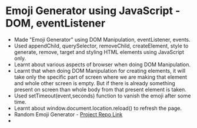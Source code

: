 <h1>Emoji Generator using JavaScript - DOM, eventListener</h1>

- Made "Emoji Generator" using DOM Manipulation, eventListener, events.
- Used appendChild, querySelector, removeChild, createElement, style to generate, remove, target and styling HTML elements using JavaScript only.
- Learnt about various aspects of browser when doing DOM Manipulation.
- Learnt that when doing DOM Manipulation for creating elements, it will take only the specific part of screen where we are making that element and whole other screen is empty. But if there is already something present on screen than whole body from that present element is taken.
- Used setTimeout(event,seconds) function to vanish the emoji after some time.
- Learnt about window.document.location.reload() to refresh the page.
- Random Emoji Generator - [Project Repo Link](https://github.com/MadhavSahi/FullStack-JavaScript-2022-23/tree/main/Class-16%2C17-DOM_21%2C22-Jan_23/DOM-projects_practice "Project Repo Link")
- <iframe width="560" height="315" src="https://www.google.com ></iframe>